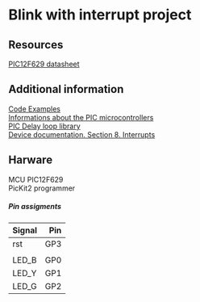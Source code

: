 # Blink with interrupt project

## Resources
[PIC12F629 datasheet](https://www.microchip.com/wwwproducts/en/PIC12F629)  

## Additional information
[Code Examples](https://www.microchip.com/doclisting/TechDoc.aspx?type=CodeExamples)  
[Informations about the PIC microcontrollers](https://gputils.sourceforge.io/html-help/index.html)  
[PIC Delay loop library](http://www.mastincrosbie.com/mark/electronics/pic/delay.html)  
[Device documentation. Section 8. Interrupts](http://ww1.microchip.com/downloads/en/DeviceDoc/31008a.pdf)  

## Harware 
MCU PIC12F629  
PicKit2 programmer 

##### Pin assigments

| Signal   |      Pin      |
|----------|--------------:|
| rst | GP3 |
| | |
| LED_B | GP0 |  
| LED_Y | GP1 |  
| LED_G | GP2 |  
